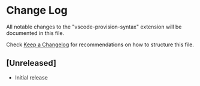 # Change Log

All notable changes to the "vscode-provision-syntax" extension will be documented in this file.

Check [Keep a Changelog](http://keepachangelog.com/) for recommendations on how to structure this file.

## [Unreleased]

- Initial release